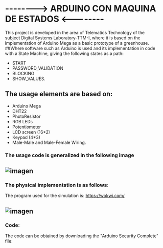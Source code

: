# --------> ARDUINO CON MAQUINA DE ESTADOS <--------

This project is developed in the area of ​​Telematics Technology of the subject Digital Systems Laboratory-TTM-I, where it is based on the implementation of Arduino Mega 
as a basic prototype of a greenhouse.
##Where software such as Arduino is used and its implementation in code with a State Machine, giving the following states as a path:
- START
- PASSWORD_VALIDATION
- BLOCKING
- SHOW_VALUES.

## The usage elements are based on:
- Arduino Mega
- DHT22
- PhotoResistor
- RGB LEDs
- Potentiometer
- LCD screen (16*2)
- Keypad (4*3)
- Male-Male and Male-Female Wiring.

### The usage code is generalized in the following image
## ![imagen](https://github.com/RinoxCraft/Projects-Unicauca/assets/67917424/3c9055e8-3b7a-4ec5-ba58-6a9f6e17ba62)

### The physical implementation is as follows:
The program used for the simulation is:
https://wokwi.com/ 
## ![imagen](https://github.com/RinoxCraft/Projects-Unicauca/assets/67917424/7c3cd0e0-5b0b-447f-a29b-03bce1752739)
### Code: 
The code can be obtained by downloading the "Arduino Security Complete" file:







